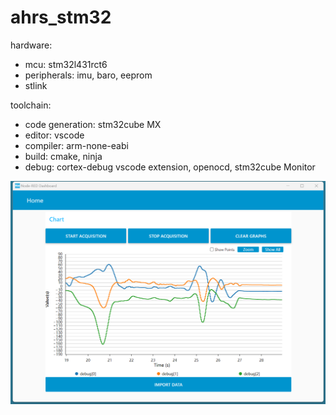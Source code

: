 # ahrs_stm32

hardware:
- mcu: stm32l431rct6
- peripherals: imu, baro, eeprom
- stlink

toolchain:
- code generation: stm32cube MX
- editor: vscode
- compiler: arm-none-eabi
- build: cmake, ninja
- debug: cortex-debug vscode extension, openocd, stm32cube Monitor



<img src=".\Documents\first_run_ok.png" alt="first_run_ok" style="zoom:100%;" />